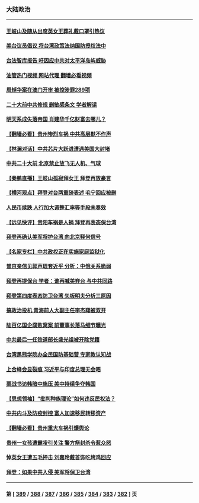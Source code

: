 ### 大陆政治
---
#### [王岐山及随从出席英女王葬礼戴口罩引热议](../../pages/ncid277/n13828782.md?09202045) 
#### [美台议员倡议 将台湾政策法纳国防授权法中](../../pages/ncid277/n13828617.md?09202045) 
#### [台法智库报告 吁因应中共对太平洋岛屿威胁](../../pages/ncid277/n13828783.md?09202045) 
#### [油管热门视频 网站代理 翻墙必看视频](http://209.222.30.114:81/youtube.html?09202045)
#### [周焯华案在澳门开审 被控涉罪289项](../../pages/ncid277/n13828764.md?09202045) 
#### [二十大前中共修规 删敏感条文 学者解读](../../pages/ncid277/n13828576.md?09202045) 
#### [明天系成失落帝国 肖建华千亿财富去哪儿？](../../pages/ncid277/n13828527.md?09202045) 
#### [【翻墙必看】贵州惨烈车祸 中共高层默不作声](../../pages/ncid277/n13828636.md?09202045) 
#### [【林澜对话】中共芯片大跃进遭遇美国大封堵](../../pages/ncid277/n13828546.md?09202045) 
#### [中共二十大前 北京禁止放飞无人机、气球](../../pages/ncid277/n13828594.md?09202045) 
#### [【秦鹏直播】王岐山孤寂拜女王 拜登再放豪言](../../pages/ncid277/n13828536.md?09202045) 
#### [【横河观点】拜登对台两重磅表述 毛宁回应被删](../../pages/ncid277/n13828519.md?09202045) 
#### [人民币续跌 人行加大调整汇率等手段未奏效](../../pages/ncid277/n13828464.md?09202045) 
#### [【远见快评】贵阳车祸是人祸 拜登再表态保台湾](../../pages/ncid277/n13828514.md?09202045) 
#### [拜登再确认美军将护台湾 向北京释何信号](../../pages/ncid277/n13828440.md?09202045) 
#### [【名家专栏】中共政权正在实施家庭监狱化](../../pages/ncid277/n13828326.md?09202045) 
#### [普京亲信见郭声琨套近乎 分析：中俄关系脆弱](../../pages/ncid277/n13828459.md?09202045) 
#### [拜登再提保台 学者︰谁再喊美弃台 与中共同路](../../pages/ncid277/n13828351.md?09202045) 
#### [拜登第四度表态防卫台湾 矢板明夫分析三原因](../../pages/ncid277/n13828329.md?09202045) 
#### [搞政治投机 青海前人大副主任李杰翔被双开](../../pages/ncid277/n13828143.md?09202045) 
#### [陆百亿国企腐败窝案 前董事长落马细节曝光](../../pages/ncid277/n13828172.md?09202045) 
#### [中共最后一任铁道部长盛光祖被开除党籍](../../pages/ncid277/n13827982.md?09202045) 
#### [台湾黑熊学院办全民国防基础营 专家教认知战](../../pages/ncid277/n13828012.md?09202045) 
#### [上合峰会显裂痕 习近平与印度总理无会晤](../../pages/ncid277/n13828067.md?09202045) 
#### [栗战书访韩暗中施压 美中持续争夺韩国](../../pages/ncid277/n13828066.md?09202045) 
#### [【思想领袖】“批判种族理论”如何违反民权法？](../../pages/ncid277/n13815606.md?09202045) 
#### [中共内斗及防疫封控 富人加速移民转移资产](../../pages/ncid277/n13828035.md?09202045) 
#### [【翻墙必看】贵州重大车祸引爆舆论](../../pages/ncid277/n13827936.md?09202045) 
#### [贵州一女孩遭霸凌引关注 警方祭封杀令惹众怒](../../pages/ncid277/n13827834.md?09202045) 
#### [悼英女王遭五毛抨击 刘嘉玲戴首饰吃烤鸡回应](../../pages/ncid277/n13827852.md?09202045) 
#### [拜登：如果中共入侵 美军将保卫台湾](../../pages/ncid277/n13827893.md?09202045) 

---
#### 第 [ [389](./389.md?09202045) / [388](./388.md?09202045) / [387](./387.md?09202045) / [386](./386.md?09202045) / [385](./385.md?09202045) / [384](./384.md?09202045) / [383](./383.md?09202045) / [382](./382.md?09202045) ] 页
